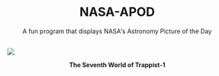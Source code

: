 <div align="center">
  <h1>
    NASA-APOD
  </h1>
</div>
  
<div align="center">
  A fun program that displays NASA's Astronomy Picture of the Day
</div>

<br>

![](https://apod.nasa.gov/apod/image/2302/Trappist1h_Carroll_1238.jpg)

<p align = "center">
  <b>The Seventh World of Trappist-1</b>
</p>
